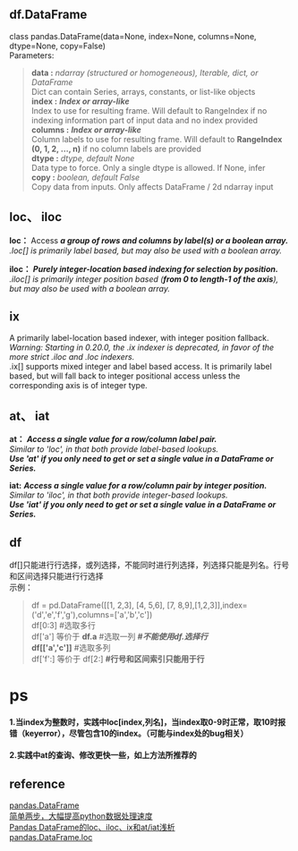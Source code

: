 ## df.DataFrame
class pandas.DataFrame(data=None, index=None, columns=None, dtype=None, copy=False)  
Parameters:  
> **data :** *ndarray (structured or homogeneous), Iterable, dict, or DataFrame*  
Dict can contain Series, arrays, constants, or list-like objects  
**index :** ***Index or array-like***    
Index to use for resulting frame. Will default to RangeIndex if no indexing information part of input data and no index provided  
**columns :** ***Index or array-like***    
Column labels to use for resulting frame. Will default to **RangeIndex (0, 1, 2, …, n)** if no column labels are provided  
**dtype :** *dtype, default None*  
Data type to force. Only a single dtype is allowed. If None, infer  
**copy :** *boolean, default False*  
Copy data from inputs. Only affects DataFrame / 2d ndarray input
## loc、 iloc
**loc：**	Access ***a group of rows and columns by label(s) or a boolean array.***    
*.loc[] is primarily label based, but may also be used with a boolean array.*  

**iloc：**	***Purely integer-location based indexing for selection by position.***      
*.iloc[] is primarily integer position based (**from 0 to length-1 of the axis**), but may also be used with a boolean array.*  


## ix
A primarily label-location based indexer, with integer position fallback.    
*Warning: Starting in 0.20.0, the .ix indexer is deprecated, in favor of the more strict .iloc and .loc indexers.*  
.ix[] supports mixed integer and label based access. It is primarily label based, but will fall back to integer positional access unless the corresponding axis is of integer type.


## at、 iat
**at：** ***Access a single value for a row/column label pair.***  
*Similar to 'loc', in that both provide label-based lookups.*  
***Use 'at' if you only need to get or set a single value in a DataFrame or Series.***



**iat:** ***Access a single value for a row/column pair by integer position.***  
*Similar to 'iloc', in that both provide integer-based lookups.*  
***Use 'iat' if you only need to get or set a single value in a DataFrame or Series.***




## df
df[]只能进行行选择，或列选择，不能同时进行列选择，列选择只能是列名。行号和区间选择只能进行行选择  
示例：  
> df = pd.DataFrame([[1, 2,3], [4, 5,6], [7, 8,9],[1,2,3]],index=('d','e','f','g'),columns=['a','b','c'])  
df[0:3] #选取多行   
df['a'] 等价于 **df.a** #选取一列   ***#不能使用df.选择行***  
**df[['a','c']]** #选取多列  
df['f':] 等价于 df[2:] **#行号和区间索引只能用于行**
# ps
#### 1.当index为整数时，实践中loc[index,列名]，当index取0-9时正常，取10时报错（keyerror），尽管包含10的index。（可能与index处的bug相关）
#### 2.实践中at的查询、修改更快一些，如上方法所推荐的
## reference
[pandas.DataFrame](https://pandas.pydata.org/pandas-docs/stable/reference/api/pandas.DataFrame.html)  
[简单两步，大幅提高python数据处理速度](https://zhuanlan.zhihu.com/p/29362983)  
[Pandas DataFrame的loc、iloc、ix和at/iat浅析](https://www.jianshu.com/p/199a653e9668)  
[pandas.DataFrame.loc](https://pandas.pydata.org/pandas-docs/stable/reference/api/pandas.DataFrame.loc.html)
